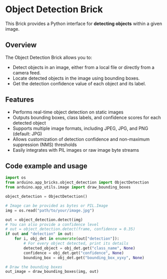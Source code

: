# Object Detection Brick

This Brick provides a Python interface for **detecting objects** within a given image.

## Overview

The Object Detection Brick allows you to:

- Detect objects in an image, either from a local file or directly from a camera feed.
- Locate detected objects in the image using bounding boxes.
- Get the detection confidence value of each object and its label.

## Features

- Performs real-time object detection on static images
- Outputs bounding boxes, class labels, and confidence scores for each detected object
- Supports multiple image formats, including JPEG, JPG, and PNG (default: JPG)
- Allows customization of detection confidence and non-maximum suppression (NMS) thresholds
- Easily integrates with PIL images or raw image byte streams

## Code example and usage

```python
import os
from arduino.app_bricks.object_detection import ObjectDetection
from arduino.app_utils.image import draw_bounding_boxes

object_detection = ObjectDetection()

# Image can be provided as bytes or PIL.Image
img = os.read("path/to/your/image.jpg")

out = object_detection.detect(img)
# You can also provide a confidence level
# out = object_detection.detect(frame, confidence = 0.35)
if out and "detection" in out:
    for i, obj_det in enumerate(out["detection"]):
        # For every object detected, print its details
        detected_object = obj_det.get("class_name", None)
        confidence = obj_det.get("confidence", None)
        bounding_box = obj_det.get("bounding_box_xyxy", None)

# Draw the bounding boxes
out_image = draw_bounding_boxes(img, out)
```

